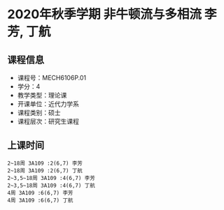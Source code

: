 # 2020年秋季学期 非牛顿流与多相流 李芳, 丁航






## 课程信息

- 课程号：MECH6106P.01
- 学分：4
- 教学类型：理论课
- 开课单位：近代力学系
- 课程类别：硕士
- 课程层次：研究生课程

## 上课时间

```
2~18周 3A109 :2(6,7) 李芳
2~18周 3A109 :2(6,7) 丁航
2~3,5~18周 3A109 :4(6,7) 李芳
2~3,5~18周 3A109 :4(6,7) 丁航
4周 3A109 :6(6,7) 李芳
4周 3A109 :6(6,7) 丁航
```

